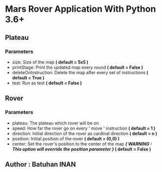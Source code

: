 # Mars Rover Application With Python 3.6+

## Plateau
 ### Parameters
   * size: Size of the map **( default = 5x5 )**
   * printStage: Print the updated map every round **( default = False )**
   * deleteOnInstruction: Delete the map after every set of instructions **( default = True )**
   * test: Run as test **( default = False )**

## Rover
   ### Parameters
   * plateau: The plateau which rover will be on
   * speed: How far the rover go on every ' move ' instruction **( default = 1 )**
   * direction: Initial direction of the rover as cardinal direction **( default = n )**
   * position: Initial position of the rover **( default = (0,0) )**
   * center: Set the rover's position to the center of the map **_{ WARNING : This option will override the position parameter }_
    ( default = False )** 
 
        

## Author : Batuhan INAN
